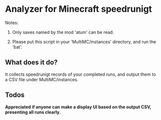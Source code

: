 # Analyzer for Minecraft speedrunigt

Notes: 

1. Only saves named by the mod 'atum' can be read.

2. Please put this script in your 'MultiMC/instances' directory, and run the 'bat'.

## What does it do?

It collects speedrunigt records of your completed runs, and output them to a CSV file under MultiMC/instances.

## Todos

**Appreciated if anyone can make a display UI based on the output CSV, presenting all runs clearly.**
